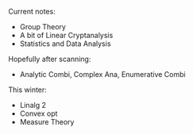Current notes:

- Group Theory
- A bit of Linear Cryptanalysis
- Statistics and Data Analysis

Hopefully after scanning:

- Analytic Combi, Complex Ana, Enumerative Combi

This winter:

- Linalg 2
- Convex opt
- Measure Theory
